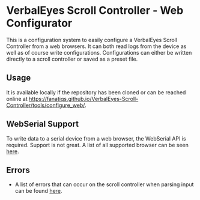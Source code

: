 # VerbalEyes Scroll Controller - Web Configurator
This is a configuration system to easily configure a VerbalEyes Scroll Controller from a web browsers.
It can both read logs from the device as well as of course write configurations.
Configurations can either be written directly to a scroll controller or saved as a preset file.

## Usage
It is available locally if the repository has been cloned or can be reached online at https://fanatiqs.github.io/VerbalEyes-Scroll-Controller/tools/configure_web/.

## WebSerial Support
To write data to a serial device from a web browser, the WebSerial API is required.
Support is not great.
A list of all supported browser can be seen [here](https://caniuse.com/web-serial).

## Errors
* A list of errors that can occur on the scroll controller when parsing input can be found [here](../../src/README.md#errors).
